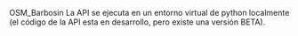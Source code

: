OSM_Barbosin
La API se ejecuta en un entorno virtual de python localmente (el código de la API esta en desarrollo, pero existe una versión BETA).
